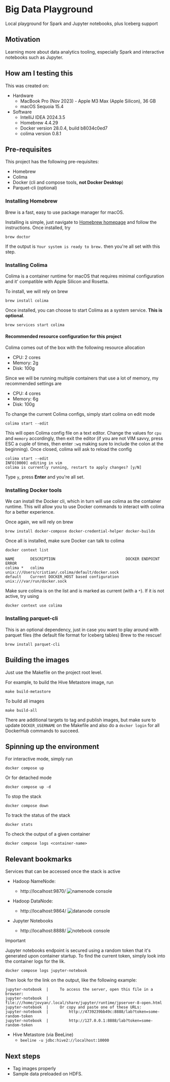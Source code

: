 # Big Data Playground
Local playground for Spark and Jupyter notebooks, plus Iceberg support

## Motivation

Learning more about data analytics tooling, especially Spark and interactive
notebooks such as Jupyter.

## How am I testing this

This was created on:
- Hardware
  - MacBook Pro (Nov 2023) - Apple M3 Max (Apple Silicon), 36 GB
  - macOS Sequoia 15.4
- Software
  - IntelliJ IDEA 2024.3.5
  - Homebrew 4.4.29
  - Docker version 28.0.4, build b8034c0ed7
  - colima version 0.8.1
  
## Pre-requisites

This project has the following pre-requisites:
- Homebrew
- Colima
- Docker (cli and compose tools, **not Docker Desktop**)
- Parquet-cli (optional)

### Installing Homebrew

Brew is a fast, easy to use package manager for macOS.

Installing is simple, just navigate to [Homebrew homepage](https://brew.sh) and follow the instructions.
Once installed, try 
```shell
brew doctor
```
If the output is `Your system is ready to brew.` then you're all set with this step.

### Installing Colima

Colima is a container runtime for macOS that requires minimal configuration  and it' compatible with Apple Silicon and Rosetta.

To install, we will rely on brew 

```shell
brew install colima
```

Once installed, you can choose to start Colima as a system service. **This is optional**.
```shell
brew services start colima
```

#### Recommended resource configuration for this project
Colima comes out of the box with the following resource allocation
- CPU: 2 cores
- Memory: 2g
- Disk: 100g

Since we will be running multiple containers that use a lot of memory, my recommended settings are
- CPU: 4 cores
- Memory: 6g
- Disk: 100g

To change the current Colima configs, simply start colima on edit mode
```shell
colima start --edit
```

This will open Colima config file on a text editor.
Change the values for `cpu` and `memory` accordingly, then exit the editor (if you are not VIM savvy, press ESC a cuple of times, then enter `:wq` making sure to include the colon at the beginning).
Once closed, colima will ask to reload the config

```shell
colima start --edit
INFO[0000] editing in vim
colima is currently running, restart to apply changes? [y/N]
```

Type `y`, press **Enter** and you're all set.

### Installing Docker tools

We can install the Docker cli, which in turn will use colima as the container runtime.
This will allow you to use Docker commands to interact with colima for a better experience.

Once again, we will rely on brew

```shell
brew install docker-compose docker-credential-helper docker-buildx
```

Once all is installed, make sure Docker can talk to colima

```shell
docker context list
```
```shell
NAME       DESCRIPTION                               DOCKER ENDPOINT                                      ERROR
colima *   colima                                    unix:///Users/cristian/.colima/default/docker.sock
default    Current DOCKER_HOST based configuration   unix:///var/run/docker.sock
```

Make sure colima is on the list and is marked as current (with a `*`). If it is not active, try using 
```shell
docker context use colima
```

### Installing parquet-cli

This is an optional dependency, just in case you want to play around with parquet files (the default file format for Iceberg tables) 
Brew to the rescue!

```shell
brew install parquet-cli
```

## Building the images

Just use the Makefile on the project root level.

For example, to build the Hive Metastore image, run
```shell
make build-metastore
```

To build all images
```shell
make build-all
```

There are additional targets to tag and publish images, but make sure
to update `DOCKER_USERNAME` on the Makefile and also do a `docker login`
for all DockerHub commands to succeed.

## Spinning up the environment

For interactive mode, simply run 
```shell
docker compose up
```

Or for detached mode
```shell
docker compose up -d
```

To stop the stack
```shell
docker compose down
```

To track the status of the stack
```shell
docker stats
```

To check the output of a given container
```shell
docker compose logs <container-name>
```

## Relevant bookmarks

Services that can be accessed once the stack is active

- Hadoop NameNode: 
  - http://localhost:9870/
    ![namenode console](assets/images/namenode-info.png)

    
- Hadoop DataNode: 
  - http://localhost:9864/
    ![datanode console](assets/images/datanode-info.png)


- Jupyter Notebooks 
  - http://localhost:8888/
    ![notebook console](assets/images/notebook-info.png)

> [!IMPORTANT]  
> Jupyter notebooks endpoint is secured using a random token that it's generated upon container startup.
> To find the current token, simply look into the container logs for the lik.
> ```shell
> docker compose logs jupyter-notebook
> ```
> Then look for the link on the output, like the following example:
> ```shell
> jupyter-notebook  |     To access the server, open this file in a browser:
> jupyter-notebook  |         file:///home/jovyan/.local/share/jupyter/runtime/jpserver-8-open.html
> jupyter-notebook  |     Or copy and paste one of these URLs:
> jupyter-notebook  |         http://4739239bb49c:8888/lab?token=some-random-token
> jupyter-notebook  |         http://127.0.0.1:8888/lab?token=some-random-token
> ```
> 

- Hive Metastore (via BeeLine)
  - `beeline -u jdbc:hive2://localhost:10000`

## Next steps

- Tag images properly
- Sample data preloaded on HDFS.
